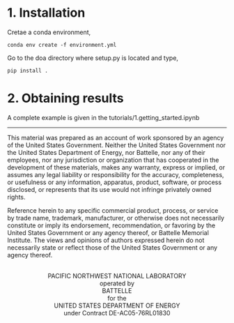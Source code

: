 # 1. Installation

Cretae a conda environment,
```
conda env create -f environment.yml
```

Go to the doa directory where setup.py is located and type,


```
pip install .
```

# 2. Obtaining results
A complete example is given in the tutorials/1.getting_started.ipynb

---
This material was prepared as an account of work sponsored by an agency of the United States Government.  Neither the United States Government nor the United States Department of Energy, nor Battelle, nor any of their employees, nor any jurisdiction or organization that has cooperated in the development of these materials, makes any warranty, express or implied, or assumes any legal liability or responsibility for the accuracy, completeness, or usefulness or any information, apparatus, product, software, or process disclosed, or represents that its use would not infringe privately owned rights.

Reference herein to any specific commercial product, process, or service by trade name, trademark, manufacturer, or otherwise does not necessarily constitute or imply its endorsement, recommendation, or favoring by the United States Government or any agency thereof, or Battelle Memorial Institute. The views and opinions of authors expressed herein do not necessarily state or reflect those of the United States Government or any agency thereof.

<br/>
<center> PACIFIC NORTHWEST NATIONAL LABORATORY </center>
<center> operated by </center>
<center> BATTELLE </center>
<center> for the </center>
<center> UNITED STATES DEPARTMENT OF ENERGY </center>
<center> under Contract DE-AC05-76RL01830 </center>
